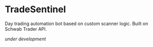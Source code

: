 # TradeSentinel
Day trading automation bot based on custom scanner logic. Built on Schwab Trader API.

*under development*
